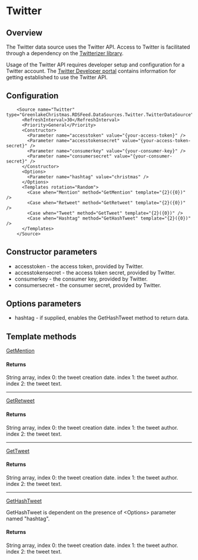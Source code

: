 # Twitter

## Overview

The Twitter data source uses the Twitter API. Access to Twitter is facilitated through a dependency
on the [Twitterizer library](http://www.twitterizer.net/).

Usage of the Twitter API requires developer setup and configuration for a Twitter account. The 
[Twitter Developer portal](https://dev.twitter.com/) contains information for getting 
established to use the Twitter API.

## Configuration
```
    <Source name="Twitter" type="GreenlakeChristmas.RDSFeed.DataSources.Twitter.TwitterDataSource">
      <RefreshInterval>30</RefreshInterval>
      <Priority>General</Priority>
      <Constructor>
        <Parameter name="accesstoken" value="{your-access-token}" />
        <Parameter name="accesstokensecret" value="{your-access-token-secret}" />
        <Parameter name="consumerkey" value="{your-consumer-key}" />
        <Parameter name="consumersecret" value="{your-consumer-secret}" />
      </Constructor>
      <Options>
        <Parameter name="hashtag" value="christmas" />
      </Options>
      <Templates rotation="Random">
        <Case when="Mention" method="GetMention" template="{2}({0})" />
        <Case when="Retweet" method="GetRetweet" template="{2}({0})" />
        <Case when="Tweet" method="GetTweet" template="{2}({0})" />
        <Case when="Hashtag" method="GetHashTweet" template="{2}({0})" />
      </Templates>
    </Source>
```

## Constructor parameters

* accesstoken - the access token, provided by Twitter.
* accesstokensecret - the access token secret, provided by Twitter.
* consumerkey - the consumer key, provided by Twitter.
* consumersecret - the consumer secret, provided by Twitter.

## Options parameters

* hashtag - if supplied, enables the GetHashTweet method to return data.

## Template methods

[GetMention](https://github.com/greenlakexmas/RDSFeed/blob/master/DataSources/Twitter/TwitterDataSource.cs#L28)

#### Returns

String array, index 0: the tweet creation date.
              index 1: the tweet author.
              index 2: the tweet text.

---

[GetRetweet](https://github.com/greenlakexmas/RDSFeed/blob/master/DataSources/Twitter/TwitterDataSource.cs#L45)

#### Returns

String array, index 0: the tweet creation date.
              index 1: the tweet author.
              index 2: the tweet text.

---

[GetTweet](https://github.com/greenlakexmas/RDSFeed/blob/master/DataSources/Twitter/TwitterDataSource.cs#L61)

#### Returns

String array, index 0: the tweet creation date.
              index 1: the tweet author.
              index 2: the tweet text.

---

[GetHashTweet](https://github.com/greenlakexmas/RDSFeed/blob/master/DataSources/Twitter/TwitterDataSource.cs#L77)

GetHashTweet is dependent on the presence of &lt;Options&gt; parameter named "hashtag".

#### Returns

String array, index 0: the tweet creation date.
              index 1: the tweet author.
              index 2: the tweet text.
